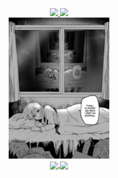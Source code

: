 <!--
**ParaliyzedEvo/Paraliyzedevo** is a ✨ _special_ ✨ repository because its `README.md` (this file) appears on your GitHub profile.

Here are some ideas to get you started:

- 🔭 I’m currently working on ...
- 🌱 I’m currently learning ...
- 👯 I’m looking to collaborate on ...
- 🤔 I’m looking for help with ...
- 💬 Ask me about ...
- 📫 How to reach me: ...
- 😄 Pronouns: ...
- ⚡ Fun fact: ...
-->
  
<div align="center">

<a href="">
  <img height="140" src="https://github-readme-stats.vercel.app/api?username=Paraliyzedevo&show_icons=true&hide=stars,prs&theme=catppuccin_mocha" />
</a>
<a href="">
  <img src="https://github-readme-stats.vercel.app/api/top-langs/?username=Paraliyzedevo&langs_count=4&layout=compact&theme=catppuccin_mocha" />
</a>
<br>
<a href="https://paraliyzed.net" alt="website">
<img src="GStEK3UXsAAV3YY.jpg" width="40%" height="40%">
</a>
<br>
<a href="https://github.com/Paraliyzedevo/flowabot">
  <img align="center" height="120" src="https://github-readme-stats.vercel.app/api/pin/?username=Paraliyzedevo&repo=flowabot&theme=catppuccin_mocha&show_owner=true" />
</a>
<a href="https://github.com/Paraliyzedevo/website">
  <img align="center" src="https://github-readme-stats.vercel.app/api/pin/?username=Paraliyzedevo&repo=website&theme=catppuccin_mocha&show_owner=true" />
</a>

